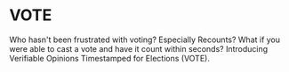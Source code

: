 # VOTE
  Who hasn't been frustrated with voting? Especially Recounts? What if you were able to cast a vote and have it count within seconds? Introducing Verifiable Opinions Timestamped for Elections (VOTE).
